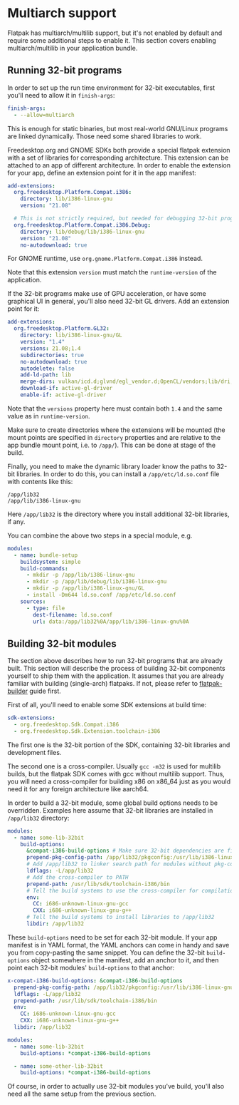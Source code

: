 # Multiarch support

Flatpak has multiarch/multilib support, but it's not enabled by default
and require some additional steps to enable it. This section covers
enabling multiarch/multilib in your application bundle.

## Running 32-bit programs

In order to set up the run time environment for 32-bit executables,
first you\'ll need to allow it in `finish-args`:

```yaml
finish-args:
  - --allow=multiarch
```

This is enough for static binaries, but most real-world GNU/Linux
programs are linked dynamically. Those need some shared libraries to
work.

Freedesktop.org and GNOME SDKs both provide a special flatpak extension
with a set of libraries for corresponding architecture. This extension
can be attached to an app of different architecture. In order to enable
the extension for your app, define an extension point for it in the app
manifest:

```yaml
add-extensions:
  org.freedesktop.Platform.Compat.i386:
    directory: lib/i386-linux-gnu
    version: "21.08"

  # This is not strictly required, but needed for debugging 32-bit programs
  org.freedesktop.Platform.Compat.i386.Debug:
    directory: lib/debug/lib/i386-linux-gnu
    version: "21.08"
    no-autodownload: true
```

For GNOME runtime, use `org.gnome.Platform.Compat.i386` instead.

Note that this extension `version` must match the `runtime-version` of
the application.

If the 32-bit programs make use of GPU acceleration, or have some
graphical UI in general, you\'ll also need 32-bit GL drivers. Add an
extension point for it:

```yaml
add-extensions:
  org.freedesktop.Platform.GL32:
    directory: lib/i386-linux-gnu/GL
    version: "1.4"
    versions: 21.08;1.4
    subdirectories: true
    no-autodownload: true
    autodelete: false
    add-ld-path: lib
    merge-dirs: vulkan/icd.d;glvnd/egl_vendor.d;OpenCL/vendors;lib/dri;lib/d3d;vulkan/explicit_layer.d;vulkan/implicit_layer.d
    download-if: active-gl-driver
    enable-if: active-gl-driver
```

Note that the `versions` property here must contain both `1.4` and the
same value as in `runtime-version`.

Make sure to create directories where the extensions will be mounted
(the mount points are specified in `directory` properties and are
relative to the app bundle mount point, i.e. to `/app/`). This can be
done at stage of the build.

Finally, you need to make the dynamic library loader know the paths to
32-bit libraries. In order to do this, you can install a
`/app/etc/ld.so.conf` file with contents like this:

```text
/app/lib32
/app/lib/i386-linux-gnu
```

Here `/app/lib32` is the directory where you install additional 32-bit
libraries, if any.

You can combine the above two steps in a special module, e.g.

```yaml
modules:
  - name: bundle-setup
    buildsystem: simple
    build-commands:
      - mkdir -p /app/lib/i386-linux-gnu
      - mkdir -p /app/lib/debug/lib/i386-linux-gnu
      - mkdir -p /app/lib/i386-linux-gnu/GL
      - install -Dm644 ld.so.conf /app/etc/ld.so.conf
    sources:
      - type: file
        dest-filename: ld.so.conf
        url: data:/app/lib32%0A/app/lib/i386-linux-gnu%0A
```

## Building 32-bit modules

The section above describes how to run 32-bit programs that are already
built. This section will describe the process of building 32-bit
components yourself to ship them with the application. It assumes that
you are already familiar with building (single-arch) flatpaks. If not,
please refer to [flatpak-builder](flatpak-builder) guide
first.

First of all, you\'ll need to enable some SDK extensions at build time:

```yaml
sdk-extensions:
  - org.freedesktop.Sdk.Compat.i386
  - org.freedesktop.Sdk.Extension.toolchain-i386
```

The first one is the 32-bit portion of the SDK, containing 32-bit
libraries and development files.

The second one is a cross-compiler. Usually `gcc -m32` is used for
multilib builds, but the flatpak SDK comes with gcc without multilib
support. Thus, you will need a cross-compiler for building x86 on x86_64
just as you would need it for any foreign architecture like aarch64.

In order to build a 32-bit module, some global build options needs to be
overridden. Examples here assume that 32-bit libraries are installed in
`/app/lib32` directory:

```yaml
modules:
  - name: some-lib-32bit
    build-options:
      &compat-i386-build-options # Make sure 32-bit dependencies are first on pkg-config search path
      prepend-pkg-config-path: /app/lib32/pkgconfig:/usr/lib/i386-linux-gnu/pkgconfig
      # Add /app/lib32 to linker search path for modules without pkg-config
      ldflags: -L/app/lib32
      # Add the cross-compiler to PATH
      prepend-path: /usr/lib/sdk/toolchain-i386/bin
      # Tell the build systems to use the cross-compiler for compilation
      env:
        CC: i686-unknown-linux-gnu-gcc
        CXX: i686-unknown-linux-gnu-g++
      # Tell the build systems to install libraries to /app/lib32
      libdir: /app/lib32
```

These `build-options` need to be set for each 32-bit module. If your app
manifest is in YAML format, the YAML anchors can come in handy and save
you from copy-pasting the same snippet. You can define the 32-bit
`build-options` object somewhere in the manifest, add an anchor to it,
and then point each 32-bit modules\' `build-options` to that anchor:

```yaml
x-compat-i386-build-options: &compat-i386-build-options
  prepend-pkg-config-path: /app/lib32/pkgconfig:/usr/lib/i386-linux-gnu/pkgconfig
  ldflags: -L/app/lib32
  prepend-path: /usr/lib/sdk/toolchain-i386/bin
  env:
    CC: i686-unknown-linux-gnu-gcc
    CXX: i686-unknown-linux-gnu-g++
  libdir: /app/lib32

modules:
  - name: some-lib-32bit
    build-options: *compat-i386-build-options

  - name: some-other-lib-32bit
    build-options: *compat-i386-build-options
```

Of course, in order to actually use 32-bit modules you\'ve build,
you\'ll also need all the same setup from the previous section.
